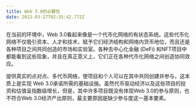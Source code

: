```yaml
---
title: Web 3.0的必要性
date: 2022-03-17T02:35:42.772Z
---
```

在当前的环境中，Web 3.0看起来像是一个代币化网络的有状态系统。这些代币化网络不仅吸引资本、人才和技术，赋予它们经济结构和网络内货币地位，而且还是各种项目之间共同创造的市场和实验室。各种去中心化金融 (DeFi) 和NFT项目中都能看到这些现象，并且在真正意义上，它们正在各种代币化网络之间创造协同效应。

提供真实的点对点、多代币网络，使项目和个人可以在其中共同创建并参与，这本质上是实现 Web 3.0承诺所需的基础设施。虽然代币驱动经济以及这些项目的投资和估值呈指数级增长，但是，其中许多项目既没有体现Web 3.0的参与原则，也不符合Web 3.0经济产出原则，最主要原因是缺少参与度这一基本要素。